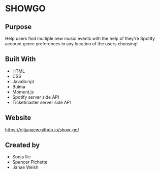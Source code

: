 # SHOWGO

## Purpose

 Help users find multiple new music events with the help of they're Spotify account genre preferences in any location of the users choosing!

## Built With

- HTML
- CSS
- JavaScript
- Bulma
- Moment.js
- Spotify server side API
- Ticketmaster server side API

## Website

https://gitjanaew.github.io/show-go/

## Created by

- Sonja Ilic
- Spencer Pichette
- Janae Welsh

